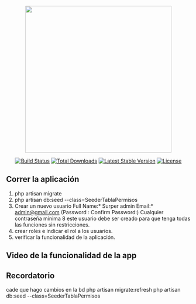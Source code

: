<p align="center"><a href="https://laravel.com" target="_blank"><img src="https://raw.githubusercontent.com/laravel/art/master/logo-lockup/5%20SVG/2%20CMYK/1%20Full%20Color/laravel-logolockup-cmyk-red.svg" width="400"></a></p>

<p align="center">
<a href="https://travis-ci.org/laravel/framework"><img src="https://travis-ci.org/laravel/framework.svg" alt="Build Status"></a>
<a href="https://packagist.org/packages/laravel/framework"><img src="https://poser.pugx.org/laravel/framework/d/total.svg" alt="Total Downloads"></a>
<a href="https://packagist.org/packages/laravel/framework"><img src="https://poser.pugx.org/laravel/framework/v/stable.svg" alt="Latest Stable Version"></a>
<a href="https://packagist.org/packages/laravel/framework"><img src="https://poser.pugx.org/laravel/framework/license.svg" alt="License"></a>
</p>

## Correr la aplicación 
1. php artisan migrate
2. php artisan db:seed --class=SeederTablaPermisos
3. Crear un nuevo usuario
Full Name:*
Surper admin
Email:*
admin@gmail.com
(Password : Confirm Password:) Cualquier contraseña mínima 8 
este usuario debe ser  creado para que tenga todas las funciones sin restricciones. 
4. crear roles e indicar el rol a los usuarios. 
5. verificar la funcionalidad de la aplicación. 

## Video de la funcionalidad de la app

## Recordatorio
cade que hago cambios en la bd
php artisan migrate:refresh 
php artisan db:seed --class=SeederTablaPermisos

